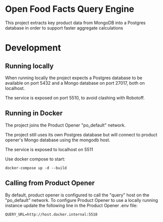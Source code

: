 # Open Food Facts Query Engine

This project extracts key product data from MongoDB into a Postgres database in order to support faster aggregate calculations

# Development

## Running locally

When running locally the project expects a Postgres database to be available on port 5432 and a Mongo database on port 27017, both on localhost.

The service is exposed on port 5510, to avoid clashing with Robotoff.

## Running in Docker

The project joins the Product Opener "po_default" network.

The project still uses its own Postgres database but will connect to product opener's Mongo database using the mongodb host.

The service is exposed to localhost on 5511

Use docker compose to start:

```
docker-compose up -d --build
```

## Calling from Product Opener

By default, product opener is configured to call the "query" host on the "po_default" network. To configure Product Opener to use a locally running instance update the following line in the Product Opener .env file:

`QUERY_URL=http://host.docker.internal:5510`
